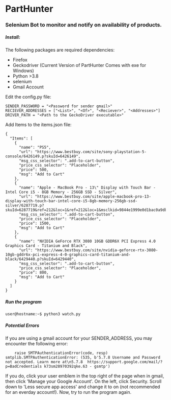 # PartHunter

### Selenium Bot to monitor and notify on availability of products.

##### Install:
The following packages are required dependencies:
- Firefox
- Geckodriver (Current Version of PartHunter Comes with exe for Windows)
- Python >3.8
- selenium
- Gmail Account

Edit the config.py file:

```SENDER_ADDRESS = "<sender gmail account>@gmail.com"
SENDER_PASSWORD = "<Password for sender gmail>"
RECIEVER_ADDRESSES = ["<List>", "<Of>", "<Reciever>", "<Addresses>"]
DRIVER_PATH = "<Path to the GeckoDriver executable>"
```

Add Items to the items.json file:
```
{
  "Items": [
    {
      "name": "PS5",
      "url": "https://www.bestbuy.com/site/sony-playstation-5-console/6426149.p?skuId=6426149",
      "msg_css_selector": ".add-to-cart-button",
      "price_css_selector": "Placeholder",
      "price": 500,
      "msg": "Add to Cart"
    },
    {
      "name": "Apple - MacBook Pro - 13\" Display with Touch Bar - Intel Core i5 - 8GB Memory - 256GB SSD - Silver",
      "url": "https://www.bestbuy.com/site/apple-macbook-pro-13-display-with-touch-bar-intel-core-i5-8gb-memory-256gb-ssd-silver/6287719.p?skuId=6287719&ref=212&loc=1&ref=212&loc=1&msclkid=9844e1999e0d1bac0a9dbe7502e7e5ae&gclid=CPKD8O2C9u0CFdj8swodI8cNkw&gclsrc=ds",
      "msg_css_selector": ".add-to-cart-button",
      "price_css_selector": "Placeholder",
      "price": 1500,
      "msg": "Add to Cart"
    },
    {
      "name": "NVIDIA GeForce RTX 3080 10GB GDDR6X PCI Express 4.0 Graphics Card - Titanium and Black",
      "url": "https://www.bestbuy.com/site/nvidia-geforce-rtx-3080-10gb-gddr6x-pci-express-4-0-graphics-card-titanium-and-black/6429440.p?skuId=6429440",
      "msg_css_selector": ".add-to-cart-button",
      "price_css_selector": "Placeholder",
      "price": 800,
      "msg": "Add to Cart"
    }
  ]
}
```

##### Run the program
`user@hostname:~$ python3 watch.py`

##### Potential Errors
If you are using a gmail account for your SENDER_ADDRESS, you may encounter the following error:

```
    raise SMTPAuthenticationError(code, resp)
smtplib.SMTPAuthenticationError: (535, b'5.7.8 Username and Password not accepted. Learn more at\n5.7.8  https://support.google.com/mail/?p=BadCredentials k73sm28970392qke.63 - gsmtp')
```

If you do, click your user emblem in the top right of the page when in gmail, then click 'Manage your Google Account'.  On the left, click Security.  Scroll down to 'Less secure app access' and change it to on (not recommended for an everday account!). Now, try to run the program again.
